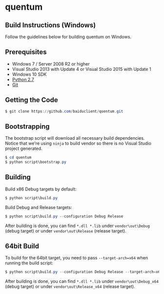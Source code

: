 # quentum
## Build Instructions (Windows)

Follow the guidelines below for building quentum on Windows.

## Prerequisites

* Windows 7 / Server 2008 R2 or higher
* Visual Studio 2013 with Update 4 or Visual Studio 2015 with Update 1
* Windows 10 SDK
* [Python 2.7](http://www.python.org/download/releases/2.7/)
* [Git](http://git-scm.com)

## Getting the Code

```powershell
$ git clone https://github.com/baiduclient/quentum.git
```

## Bootstrapping

The bootstrap script will download all necessary build dependencies. Notice that we're using `ninja` to build vendor so
there is no Visual Studio project generated.

```powershell
$ cd quentum
$ python script\bootstrap.py
```

## Building

Build x86 Debug targets by default:

```powershell
$ python script\build.py
```

Build Debug and Release targets:

```powershell
$ python script\build.py --configuration Debug Release
```

After building is done, you can find `*.dll *.lib` under `vendor\out\Debug` (debug
target) or under `vendor\out\Release` (release target).

## 64bit Build

To build for the 64bit target, you need to pass `--target-arch=x64` when running
the build script:

```powershell
$ python script\build.py --configuration Debug Release --target-arch=x64
```
After building is done, you can find `*.dll *.lib` under `vendor\out\Debug_x64` (debug
target) or under `vendor\out\Release_x64` (release target).

